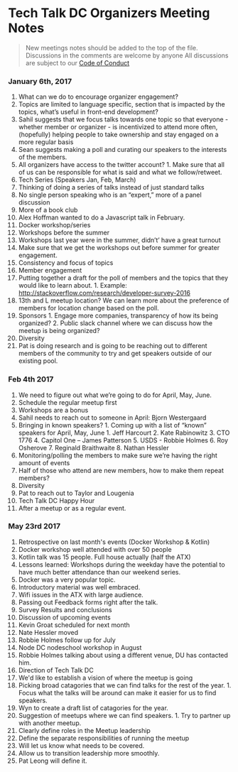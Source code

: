 # Tech Talk DC Organizers Meeting Notes
> New meetings notes should be added to the top of the file. Discussions in the comments are welcome by anyone
> All discussions are subject to our [Code of Conduct](https://github.com/techtalkdc/CodeOfConduct/blob/master/README.md)

### January 6th, 2017
1. What can we do to encourage organizer engagement?
  1. Topics are limited to language specific, section that is impacted by the topics, what’s useful in front-end development? 
  2. Sahil suggests that we focus talks towards one topic so that everyone - whether member or organizer - is incentivized to attend more often, (hopefully) helping people to take ownership and stay engaged on a more regular basis
  3. Sean suggests making a poll and curating our speakers to the interests of the members.
  4. All organizers have access to the twitter account?
    1.	Make sure that all of us can be responsible for what is said and what we follow/retweet.
2. Tech Series (Speakers Jan, Feb, March)
  1. Thinking of doing a series of talks instead of just standard talks
  2. No single person speaking who is an “expert,” more of a panel discussion
  3. More of a book club
  4. Alex Hoffman wanted to do a Javascript talk in February.
  5. Docker workshop/series
3. Workshops before the summer
  1. Workshops last year were in the summer, didn’t’ have a great turnout
  2. Make sure that we get the workshops out before summer for greater engagement.
  3. Consistency and focus of topics
4. Member engagement
  1. Putting together a draft for the poll of members and the topics that they would like to learn about.
    1. Example: http://stackoverflow.com/research/developer-survey-2016
  2. 13th and L meetup location? We can learn more about the preference of members for location change based on the poll.
  3. Sponsors
    1. Engage more companies, transparency of how its being organized?
    2. Public slack channel where we can discuss how the meetup is being organized?
5. Diversity
  1. Pat is doing research and is going to be reaching out to different members of the community to try and get speakers outside of our existing pool.

### Feb 4th 2017
1.	We need to figure out what we’re going to do for April, May, June.
  1.	Schedule the regular meetup first
  2.	Workshops are a bonus
  3.	Sahil needs to reach out to someone in April: Bjorn Westergaard
  4.	Bringing in known speakers?
    1.	Coming up with a list of “known” speakers for April, May, June
      1.	Jeff Harcourt
      2.	Kate Rabinowitz
      3.	CTO 1776
      4.	Capitol One – James Patterson
      5.	USDS - Robbie Holmes
      6.	Roy Osherove
      7.	Reginald Braithwaite
      8.	Nathan Hessler
2.	Monitoring/polling the members to make sure we’re having the right amount of events
3.	Half of those who attend are new members, how to make them repeat members?
4.	Diversity
  1.	Pat to reach out to Taylor and Lougenia
5.	Tech Talk DC Happy Hour 
  1.	After a meetup or as a regular event.

### May 23rd 2017
1. Retrospective on last month's events (Docker Workshop & Kotlin)
  1. Docker workshop well attended with over 50 people 
  2. Kotlin talk was 15 people.  Full house actually (half the ATX) 
  3. Lessons learned: Workshops during the weekday have the potential to have much better attendance than our weekend series. 
  4. Docker was a very popular topic. 
  5. Introductory material was well embraced. 
  6. Wifi issues in the ATX with large audience. 
  7. Passing out Feedback forms right after the talk. 
2. Survey Results and conclusions 
3. Discussion of upcoming events 
  1. Kevin Groat scheduled for next month
  2. Nate Hessler moved
  3. Robbie Holmes follow up for July
  4. Node DC nodeschool workshop in August
  5. Robbie Holmes talking about using a different venue, DU has contacted him.
4. Direction of Tech Talk DC
  1. We'd like to establish a vision of where the meetup is going
  2. Picking broad catagories that we can find talks for the rest of the year.
    1. Focus what the talks will be around can make it easier for us to find speakers.
  3. Wyn to create a draft list of catagories for the year.
  4. Suggestion of meetups where we can find speakers.
    1. Try to partner up with another meetup.
5. Clearly define roles in the Meetup leadership
  1. Define the separate responsibilities of running the meetup
  2. Will let us know what needs to be covered.
  3. Allow us to transition leadership more smoothly.
  4. Pat Leong will define it.

